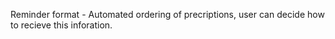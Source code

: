 Reminder format - Automated ordering of precriptions, user can decide how to recieve this inforation.  
